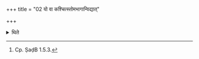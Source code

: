 +++
title = "02 यो वा कश्चित्स्तोमभागान्विद्यात्"

+++

<details><summary>थिते</summary>

2. Or any one who knows the Stomabhāga (-formulae).[^1]  

[^1]: Cp. ṢaḍB 1.5.3. 
</details>
